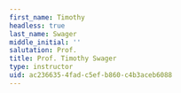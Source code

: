 ```yaml
---
first_name: Timothy
headless: true
last_name: Swager
middle_initial: ''
salutation: Prof.
title: Prof. Timothy Swager
type: instructor
uid: ac236635-4fad-c5ef-b860-c4b3aceb6088
---
```

